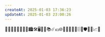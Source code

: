 ```yaml
---
createAt: 2025-01-03 17:36:23
updateAt: 2025-01-03 23:00:26
---
```


📒👨🏼‍🎓🤔👨🏼‍💻🏙️🛠️🖥️🛒🎦📚☄️💴🌐💈📄👢🔧🐞🗄️🔳🛡️🔌🥰📈💯